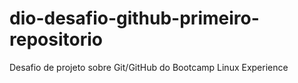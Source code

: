 # dio-desafio-github-primeiro-repositorio
Desafio de projeto sobre Git/GitHub do Bootcamp Linux Experience
